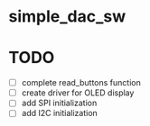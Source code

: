 # simple_dac_sw

# TODO

- [ ] complete read_buttons function
- [ ] create driver for OLED display
- [ ] add SPI initialization
- [ ] add I2C initialization
